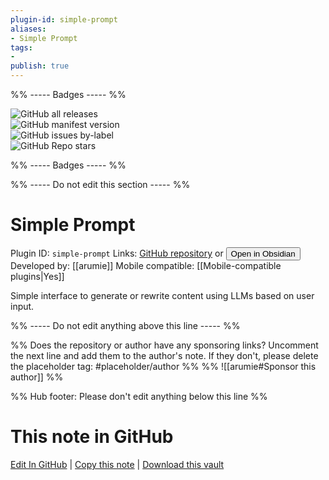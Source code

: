 ```yaml
---
plugin-id: simple-prompt
aliases:
- Simple Prompt
tags: 
- 
publish: true
---
```


%% ----- Badges ----- %%

![GitHub all releases](https://img.shields.io/github/downloads/arumie/obsidian-simple-prompt-plugin/total?color=573E7A&logo=github&style=for-the-badge)   
![GitHub manifest version](https://img.shields.io/github/manifest-json/v/arumie/obsidian-simple-prompt-plugin?color=573E7A&logo=github&style=for-the-badge)   
![GitHub issues by-label](https://img.shields.io/github/issues/arumie/obsidian-simple-prompt-plugin/help%20wanted?color=573E7A&logo=github&style=for-the-badge)   
![GitHub Repo stars](https://img.shields.io/github/stars/arumie/obsidian-simple-prompt-plugin?color=573E7A&logo=github&style=for-the-badge)

%% ----- Badges ----- %%

%% ----- Do not edit this section ----- %%

# Simple Prompt

Plugin ID: `simple-prompt`
Links: [GitHub repository](https://github.com/arumie/obsidian-simple-prompt-plugin) or [<button id=HH>Open in Obsidian</button>](obsidian://show-plugin?id=simple-prompt)
Developed by: [[arumie]]
Mobile compatible: [[Mobile-compatible plugins|Yes]]

Simple interface to generate or rewrite content using LLMs based on user input.

%% ----- Do not edit anything above this line ----- %% 

%% Does the repository or author have any sponsoring links? Uncomment the next line and add them to the author's note. If they don't, please delete the placeholder tag: #placeholder/author %%
%% ![[arumie#Sponsor this author]] %%

%% Hub footer: Please don't edit anything below this line %%

# This note in GitHub

<span class="git-footer">[Edit In GitHub](https://github.dev/obsidian-community/obsidian-hub/blob/main/02%20-%20Community%20Expansions/02.05%20All%20Community%20Expansions/Plugins/simple-prompt.md "git-hub-edit-note") | [Copy this note](https://raw.githubusercontent.com/obsidian-community/obsidian-hub/main/02%20-%20Community%20Expansions/02.05%20All%20Community%20Expansions/Plugins/simple-prompt.md "git-hub-copy-note") | [Download this vault](https://github.com/obsidian-community/obsidian-hub/archive/refs/heads/main.zip "git-hub-download-vault") </span>

